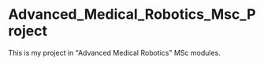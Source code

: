 # Advanced_Medical_Robotics_Msc_Project
This is my project in "Advanced Medical Robotics" MSc modules.
